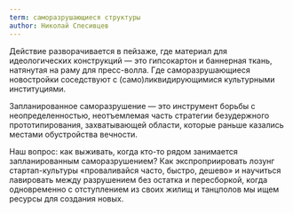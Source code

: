 ```yaml
---
term: саморазрушающиеся структуры
author: Николай Спесивцев
---
```

Действие разворачивается в пейзаже, где материал для идеологических конструкций — это гипсокартон и баннерная ткань, натянутая на раму для пресс-волла. Где саморазрушающиеся новостройки соседствуют с (само)ликвидирующимися культурными институциями.

Запланированное саморазрушение — это инструмент борьбы с неопределенностью, неотъемлемая часть стратегии безудержного прототипирования, захватывающей области, которые раньше казались местами обустройства вечности.

Наш вопрос: как выживать, когда кто-то рядом занимается запланированным саморазрушением? Как экспроприировать лозунг стартап-культуры «проваливайся часто, быстро, дешево» и научиться лавировать между разрушением без остатка и пересборкой, когда одновременно с отступлением из своих жилищ и танцполов мы ищем ресурсы для создания новых.

